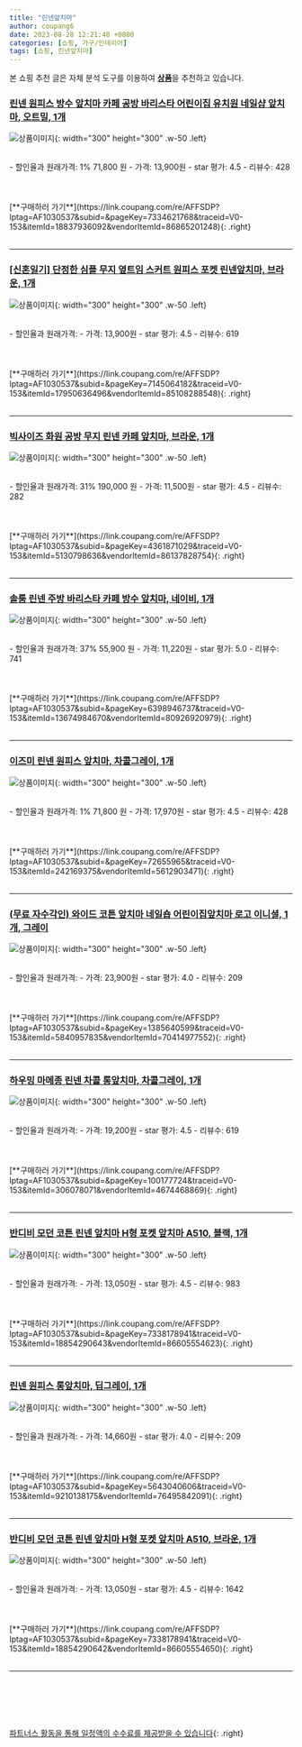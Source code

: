 ```yaml
---
title: "린넨앞치마"
author: coupang6
date: 2023-08-28 12:21:48 +0800
categories: [쇼핑, 가구/인테리어]
tags: [쇼핑, 린넨앞치마]
---
```


본 쇼핑 추천 글은 자체 분석 도구를 이용하여 [**상품**](https://link.coupang.com/a/bao1ui)을 추천하고 있습니다.

### [린넨 원피스 방수 앞치마 카페 공방 바리스타 어린이집 유치원 네일샵 앞치마, 오트밀, 1개](https://link.coupang.com/re/AFFSDP?lptag=AF1030537&subid=&pageKey=7334621768&traceid=V0-153&itemId=18837936092&vendorItemId=86865201248)

![상품이미지](https://thumbnail6.coupangcdn.com/thumbnails/remote/230x230ex/image/vendor_inventory/4e28/767f3e59bfa19df3200e58a58b979c4850d26bc75059abc15af32d38e864.jpg){: width="300" height="300" .w-50 .left}


<br>
- 할인율과 원래가격: 1%  71,800   원
- 가격: 13,900원
- star 평가: 4.5
- 리뷰수: 428
<br>
<br>
<br>
<br>
[**구매하러 가기**](https://link.coupang.com/re/AFFSDP?lptag=AF1030537&subid=&pageKey=7334621768&traceid=V0-153&itemId=18837936092&vendorItemId=86865201248){: .right}
<br>
<br>

---

### [[신혼일기] 단정한 심플 무지 옆트임 스커트 원피스 포켓 린넨앞치마, 브라운, 1개](https://link.coupang.com/re/AFFSDP?lptag=AF1030537&subid=&pageKey=7145064182&traceid=V0-153&itemId=17950636496&vendorItemId=85108288548)

![상품이미지](https://thumbnail8.coupangcdn.com/thumbnails/remote/230x230ex/image/vendor_inventory/83c2/240a011bb6bc9901507a659cd0fda1aa20b73da5b110251dd8d0d75dff7f.png){: width="300" height="300" .w-50 .left}


<br>
- 할인율과 원래가격: 
- 가격: 13,900원
- star 평가: 4.5
- 리뷰수: 619
<br>
<br>
<br>
<br>
[**구매하러 가기**](https://link.coupang.com/re/AFFSDP?lptag=AF1030537&subid=&pageKey=7145064182&traceid=V0-153&itemId=17950636496&vendorItemId=85108288548){: .right}
<br>
<br>

---

### [빅사이즈 화원 공방 무지 린넨 카페 앞치마, 브라운, 1개](https://link.coupang.com/re/AFFSDP?lptag=AF1030537&subid=&pageKey=4361871029&traceid=V0-153&itemId=5130798636&vendorItemId=86137828754)

![상품이미지](https://thumbnail6.coupangcdn.com/thumbnails/remote/230x230ex/image/vendor_inventory/6ad4/d17bfbf2929519094b1cdc8326b616f092c6ae021b45a7c014bff56cf9a6.jpg){: width="300" height="300" .w-50 .left}


<br>
- 할인율과 원래가격: 31%  190,000   원
- 가격: 11,500원
- star 평가: 4.5
- 리뷰수: 282
<br>
<br>
<br>
<br>
[**구매하러 가기**](https://link.coupang.com/re/AFFSDP?lptag=AF1030537&subid=&pageKey=4361871029&traceid=V0-153&itemId=5130798636&vendorItemId=86137828754){: .right}
<br>
<br>

---

### [솔룸 린넨 주방 바리스타 카페 방수 앞치마, 네이비, 1개](https://link.coupang.com/re/AFFSDP?lptag=AF1030537&subid=&pageKey=6398946737&traceid=V0-153&itemId=13674984670&vendorItemId=80926920979)

![상품이미지](https://thumbnail6.coupangcdn.com/thumbnails/remote/230x230ex/image/retail/images/2022/03/16/18/6/1026cd3b-5433-4998-b079-90b28fc838f9.jpg){: width="300" height="300" .w-50 .left}


<br>
- 할인율과 원래가격: 37%  55,900   원
- 가격: 11,220원
- star 평가: 5.0
- 리뷰수: 741
<br>
<br>
<br>
<br>
[**구매하러 가기**](https://link.coupang.com/re/AFFSDP?lptag=AF1030537&subid=&pageKey=6398946737&traceid=V0-153&itemId=13674984670&vendorItemId=80926920979){: .right}
<br>
<br>

---

### [이즈미 린넨 원피스 앞치마, 차콜그레이, 1개](https://link.coupang.com/re/AFFSDP?lptag=AF1030537&subid=&pageKey=72655965&traceid=V0-153&itemId=242169375&vendorItemId=5612903471)

![상품이미지](https://thumbnail9.coupangcdn.com/thumbnails/remote/230x230ex/image/retail/images/26761243239716-69299aad-9f04-4f6b-89c6-5e4fc4bcc747.jpg){: width="300" height="300" .w-50 .left}


<br>
- 할인율과 원래가격: 1%  71,800   원
- 가격: 17,970원
- star 평가: 4.5
- 리뷰수: 428
<br>
<br>
<br>
<br>
[**구매하러 가기**](https://link.coupang.com/re/AFFSDP?lptag=AF1030537&subid=&pageKey=72655965&traceid=V0-153&itemId=242169375&vendorItemId=5612903471){: .right}
<br>
<br>

---

### [(무료 자수각인) 와이드 코튼 앞치마 네일숍 어린이집앞치마 로고 이니셜, 1개, 그레이](https://link.coupang.com/re/AFFSDP?lptag=AF1030537&subid=&pageKey=1385640599&traceid=V0-153&itemId=5840957835&vendorItemId=70414977552)

![상품이미지](https://thumbnail7.coupangcdn.com/thumbnails/remote/230x230ex/image/vendor_inventory/6c63/3a877a010832e727d1d1ba6d01a19c224fe9406d2fc68922363271c7ff5e.jpg){: width="300" height="300" .w-50 .left}


<br>
- 할인율과 원래가격: 
- 가격: 23,900원
- star 평가: 4.0
- 리뷰수: 209
<br>
<br>
<br>
<br>
[**구매하러 가기**](https://link.coupang.com/re/AFFSDP?lptag=AF1030537&subid=&pageKey=1385640599&traceid=V0-153&itemId=5840957835&vendorItemId=70414977552){: .right}
<br>
<br>

---

### [하우밍 마메종 린넨 차콜 롱앞치마, 차콜그레이, 1개](https://link.coupang.com/re/AFFSDP?lptag=AF1030537&subid=&pageKey=100177724&traceid=V0-153&itemId=306078071&vendorItemId=4674468869)

![상품이미지](https://thumbnail9.coupangcdn.com/thumbnails/remote/230x230ex/image/retail/images/2019/04/23/13/2/1031542d-aece-4c94-9908-c5a8c7628977.jpg){: width="300" height="300" .w-50 .left}


<br>
- 할인율과 원래가격: 
- 가격: 19,200원
- star 평가: 4.5
- 리뷰수: 619
<br>
<br>
<br>
<br>
[**구매하러 가기**](https://link.coupang.com/re/AFFSDP?lptag=AF1030537&subid=&pageKey=100177724&traceid=V0-153&itemId=306078071&vendorItemId=4674468869){: .right}
<br>
<br>

---

### [반디비 모던 코튼 린넨 앞치마 H형 포켓 앞치마 A510, 블랙, 1개](https://link.coupang.com/re/AFFSDP?lptag=AF1030537&subid=&pageKey=7338178941&traceid=V0-153&itemId=18854290643&vendorItemId=86605554623)

![상품이미지](https://thumbnail7.coupangcdn.com/thumbnails/remote/230x230ex/image/retail/images/2023/07/17/18/1/12f302a9-d038-4130-ba25-54715d143e34.jpg){: width="300" height="300" .w-50 .left}


<br>
- 할인율과 원래가격: 
- 가격: 13,050원
- star 평가: 4.5
- 리뷰수: 983
<br>
<br>
<br>
<br>
[**구매하러 가기**](https://link.coupang.com/re/AFFSDP?lptag=AF1030537&subid=&pageKey=7338178941&traceid=V0-153&itemId=18854290643&vendorItemId=86605554623){: .right}
<br>
<br>

---

### [린넨 원피스 롱앞치마, 딥그레이, 1개](https://link.coupang.com/re/AFFSDP?lptag=AF1030537&subid=&pageKey=5643040606&traceid=V0-153&itemId=9210138175&vendorItemId=76495842091)

![상품이미지](https://thumbnail9.coupangcdn.com/thumbnails/remote/230x230ex/image/rs_quotation_api/k8lbtqmr/ac3272d74ed44d31850d3cf514ce398b.jpg){: width="300" height="300" .w-50 .left}


<br>
- 할인율과 원래가격: 
- 가격: 14,660원
- star 평가: 4.0
- 리뷰수: 209
<br>
<br>
<br>
<br>
[**구매하러 가기**](https://link.coupang.com/re/AFFSDP?lptag=AF1030537&subid=&pageKey=5643040606&traceid=V0-153&itemId=9210138175&vendorItemId=76495842091){: .right}
<br>
<br>

---

### [반디비 모던 코튼 린넨 앞치마 H형 포켓 앞치마 A510, 브라운, 1개](https://link.coupang.com/re/AFFSDP?lptag=AF1030537&subid=&pageKey=7338178941&traceid=V0-153&itemId=18854290642&vendorItemId=86605554650)

![상품이미지](https://thumbnail8.coupangcdn.com/thumbnails/remote/230x230ex/image/retail/images/2023/07/17/18/7/60ee6eb8-011f-4e89-a01c-07e466c30301.jpg){: width="300" height="300" .w-50 .left}


<br>
- 할인율과 원래가격: 
- 가격: 13,050원
- star 평가: 4.5
- 리뷰수: 1642
<br>
<br>
<br>
<br>
[**구매하러 가기**](https://link.coupang.com/re/AFFSDP?lptag=AF1030537&subid=&pageKey=7338178941&traceid=V0-153&itemId=18854290642&vendorItemId=86605554650){: .right}
<br>
<br>

---
<br><br><br><br><br> [파트너스 활동을 통해 일정액의 수수료를 제공받을 수 있습니다](https://link.coupang.com/a/bao1ui){: .right}